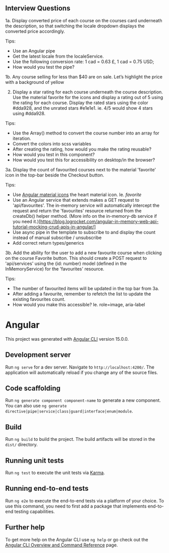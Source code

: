 ## Interview Questions

1a. Display converted price of each course on the courses card underneath the description, so that switching the locale dropdown displays the converted price accordingly.

Tips:

- Use an Angular pipe
- Get the latest locale from the localeService.
- Use the following conversion rate: 1 cad = 0.63 £, 1 cad = 0.75 USD;
- How would you test the pipe?

1b. Any course selling for less than $40 are on sale. Let’s highlight the price with a background of yellow

2. Display a star rating for each course underneath the course description. Use the material favorite for the icons and display a rating out of 5 using the rating for each course. Display the rated stars using the color #dda928, and the unrated stars #e1e1e1. ie. 4/5 would show 4 stars using #dda928.

Tips:

- Use the Array() method to convert the course number into an array for iteration.
- Convert the colors into scss variables
- After creating the rating, how would you make the rating reusable?
- How would you test in this component?
- How would you test this for accessibility on desktop/in the browser?

3a. Display the count of favourited courses next to the material 'favorite' icon in the top-bar beside the Checkout button.

Tips:

- Use [Angular material icons](https://fonts.google.com/icons) the heart material icon. Ie. <i class="material-icons">favorite</i>
- Use an Angular service that extends makes a GET request to 'api/favourites'. The in-memory service will automatically intercept the request and return the 'favourites' resource returned from the createDb() helper method. (More info on the in-memory-db service if you need it.)[https://blog.logrocket.com/angular-in-memory-web-api-tutorial-mocking-crud-apis-in-angular/]
- Use async pipe in the template to subscribe to and display the count instead of manual subscribe / unsubscribe
- Add correct return types/generics

3b. Add the ability for the user to add a new favourite course when clicking on the course Favorite button. This should create a POST request to 'api/services' using the {id: number} model (defined in the InMemoryService) for the 'favourites' resource.

Tips:

- The number of favourited items will be updated in the top bar from 3a.
- After adding a favourite, remember to refetch the list to update the existing favourites count.
- How would you make this accessible? Ie. role=image, aria-label

# Angular

This project was generated with [Angular CLI](https://github.com/angular/angular-cli) version 15.0.0.

## Development server

Run `ng serve` for a dev server. Navigate to `http://localhost:4200/`. The application will automatically reload if you change any of the source files.

## Code scaffolding

Run `ng generate component component-name` to generate a new component. You can also use `ng generate directive|pipe|service|class|guard|interface|enum|module`.

## Build

Run `ng build` to build the project. The build artifacts will be stored in the `dist/` directory.

## Running unit tests

Run `ng test` to execute the unit tests via [Karma](https://karma-runner.github.io).

## Running end-to-end tests

Run `ng e2e` to execute the end-to-end tests via a platform of your choice. To use this command, you need to first add a package that implements end-to-end testing capabilities.

## Further help

To get more help on the Angular CLI use `ng help` or go check out the [Angular CLI Overview and Command Reference](https://angular.io/cli) page.
